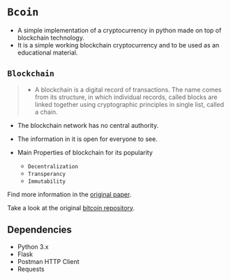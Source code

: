 # `Bcoin`
- A simple implementation of a cryptocurrency in python made on top of blockchain technology.
- It is a simple working blockchain cryptocurrency and to be used as an educational material.

## `Blockchain`
> - A blockchain is a digital record of transactions. The name comes from its structure, in which individual records, called blocks are linked together using cryptographic principles in single list, called a chain.

- The blockchain network has no central authority.
- The information in it is open for everyone to see.

- Main Properties of blockchain for its popularity
    - `Decentralization`
    - `Transperancy`
    - `Immutability`

Find more information in the [original paper](https://bitcoin.org/bitcoin.pdf).

Take a look at the original [bitcoin repository](https://github.com/bitcoin/bitcoin).

## Dependencies
- Python 3.x
- Flask
- Postman HTTP Client
- Requests

